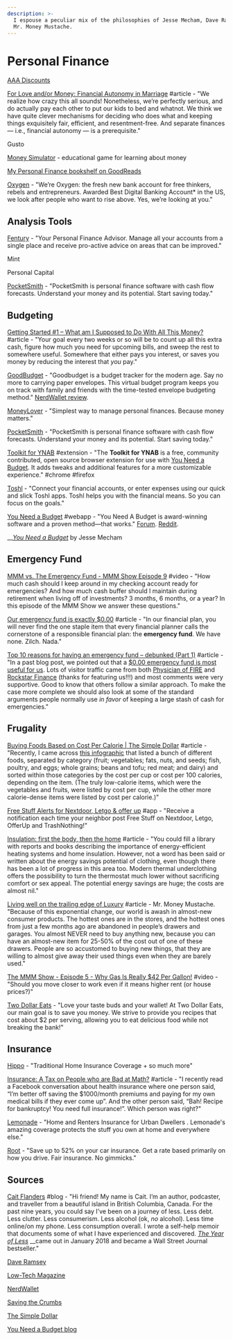 ```yaml
---
description: >-
  I espouse a peculiar mix of the philosophies of Jesse Mecham, Dave Ramsey, and
  Mr. Money Mustache.
---
```


# Personal Finance

[AAA Discounts](https://discounts.acg.aaa.com/deal/overview)

[For Love and/or Money: Financial Autonomy in Marriage](http://messymatters.com/autonomy/) \#article - "We realize how crazy this all sounds! Nonetheless, we’re perfectly serious, and do actually pay each other to put our kids to bed and whatnot. We think we have quite clever mechanisms for deciding who does what and keeping things exquisitely fair, efficient, and resentment-free. And separate finances — i.e., financial autonomy — is a prerequisite."

Gusto

[Money Simulator](https://simulator.money/play) - educational game for learning about money

[My Personal Finance bookshelf on GoodReads](https://www.goodreads.com/review/list/9682365-nathan?shelf=personal-finance)

[Oxygen](https://oxygenbank.com/) - "We’re Oxygen: the fresh new bank account for free thinkers, rebels and entrepreneurs. Awarded Best Digital Banking Account\* in the US, we look after people who want to rise above. Yes, we’re looking at you."

## Analysis Tools

[Fentury](https://www.fentury.com/) - "Your Personal Finance Advisor. Manage all your accounts from a single place and receive pro-active advice on areas that can be improved."

Mint

Personal Capital

[PocketSmith](https://www.pocketsmith.com/) - "PocketSmith is personal finance software with cash flow forecasts. Understand your money and its potential. Start saving today."

## Budgeting

[Getting Started \#1 – What am I Supposed to Do With All This Money?](https://www.mrmoneymustache.com/2011/04/10/post-4-what-am-i-supposed-to-do-with-all-this-money/) \#article - "Your goal every two weeks or so will be to count up all this extra cash, figure how much you need for upcoming bills, and sweep the rest to somewhere useful. Somewhere that either pays you interest, or saves you money by reducing the interest that _you_ pay."

[GoodBudget](https://goodbudget.com/) - "Goodbudget is a budget tracker for the modern age. Say no more to carrying paper envelopes. This virtual budget program keeps you on track with family and friends with the time-tested envelope budgeting method." [NerdWallet review](https://www.nerdwallet.com/article/finance/goodbudget-app-review).

[MoneyLover](https://moneylover.me/) - "Simplest way to manage personal finances. Because money matters."

[PocketSmith](https://www.pocketsmith.com/) - "PocketSmith is personal finance software with cash flow forecasts. Understand your money and its potential. Start saving today."

[Toolkit for YNAB](http://toolkitforynab.com/) \#extension - "The **Toolkit for YNAB** is a free, community contributed, open source browser extension for use with [You Need a Budget](https://www.youneedabudget.com/). It adds tweaks and additional features for a more customizable experience."  \#chrome \#firefox

[Toshl](https://toshl.com/personal-finance/) - "Connect your financial accounts, or enter expenses using our quick and slick Toshl apps. Toshl helps you with the financial means. So you can focus on the goals."

[You Need a Budget](https://www.youneedabudget.com/) \#webapp - "You Need A Budget is award-winning software and a proven method—that works." [Forum](https://support.youneedabudget.com/). [Reddit](https://www.reddit.com/r/ynab/).

\_\_[_You Need a Budget_](https://www.youneedabudget.com/book-order-now/) by Jesse Mecham

## Emergency Fund

[MMM vs. The Emergency Fund - MMM Show Episode 9](https://www.youtube.com/watch?v=tFpJrqp0l_4) \#video - "How much cash should I keep around in my checking account ready for emergencies? And how much cash buffer should I maintain during retirement when living off of investments? 3 months, 6 months, or a year? In this episode of the MMM Show we answer these questions."

[Our emergency fund is exactly $0.00](https://earlyretirementnow.com/2016/05/05/emergency-fund/) \#article - "In our financial plan, you will never find the one staple item that every financial planner calls the cornerstone of a responsible financial plan: the **emergency fund**. We have none. Zilch. Nada."

[Top 10 reasons for having an emergency fund – debunked \(Part 1\)](https://earlyretirementnow.com/2016/09/07/debunking-emergency-funds-part1/) \#article - "In a past blog post, we pointed out that a [$0.00 emergency fund is most useful for us](http://earlyretirementnow.com/2016/05/05/emergency-fund/). Lots of visitor traffic came from both [Physician of FIRE](http://www.physicianonfire.com/sunday-best-5152016/) and [Rockstar Finance](http://rockstarfinance.com/) \(thanks for featuring us!!!\) and most comments were very supportive. Good to know that others follow a similar approach. To make the case more complete we should also look at some of the standard arguments people normally use _in favor_ of keeping a large stash of cash for emergencies."

## Frugality

[Buying Foods Based on Cost Per Calorie \| The Simple Dollar](https://www.thesimpledollar.com/save-money/buying-foods-based-on-cost-per-calorie/#:~:text=You%20might%20also%20notice%20that%20eggs%20are%20cheap%2C,makes%20for%20a%20reasonable%20occasional%20breakfast%20food%2C%20too.) \#article - "Recently, I came across [this infographic](http://i.imgur.com/wV3DiTX.png) that listed a bunch of different foods, separated by category \(fruit; vegetables; fats, nuts, and seeds; fish, poultry, and eggs; whole grains; beans and tofu; red meat; and dairy\) and sorted within those categories by the cost per cup or cost per 100 calories, depending on the item. \(The truly low-calorie items, which were the vegetables and fruits, were listed by cost per cup, while the other more calorie-dense items were listed by cost per calorie.\)"

[Free Stuff Alerts for Nextdoor, Letgo & offer up](https://play.google.com/store/apps/details?id=com.rodolfogs.nextdooralerts) \#app - "Receive a notification each time your neighbor post Free Stuff on Nextdoor, Letgo, OfferUp and TrashNothing!"

[Insulation: first the body, then the home](https://www.lowtechmagazine.com/2011/02/body-insulation-thermal-underwear.html) \#article - "You could fill a library with reports and books describing the importance of energy-efficient heating systems and home insulation. However, not a word has been said or written about the energy savings potential of clothing, even though there has been a lot of progress in this area too. Modern thermal underclothing offers the possibility to turn the thermostat much lower without sacrificing comfort or sex appeal. The potential energy savings are huge; the costs are almost nil."

[Living well on the trailing edge of Luxury](https://www.mrmoneymustache.com/2011/04/29/living-well-on-the-trailing-edge-of-luxury/) \#article - Mr. Money Mustache. "Because of this exponential change, our world is awash in almost-new consumer products. The hottest ones are in the stores, and the hottest ones from just a few months ago are abandoned in people’s drawers and garages. You almost NEVER need to buy anything new, because you can have an almost-new item for 25-50% of the cost out of one of these drawers. People are so accustomed to buying new things, that they are willing to almost give away their used things even when they are barely used."

[The MMM Show - Episode 5 - Why Gas Is Really $42 Per Gallon!](https://www.youtube.com/watch?v=m6t1Xk-yJIc) \#video - "Should you move closer to work even if it means higher rent \(or house prices?\)"

[Two Dollar Eats](https://twodollareats.com/) - "Love your taste buds and your wallet! At Two Dollar Eats, our main goal is to save you money. We strive to provide you recipes that cost about $2 per serving, allowing you to eat delicious food while not breaking the bank!"

## Insurance

[Hippo](https://myhippo.com/) - "Traditional Home Insurance Coverage + so much more"

[Insurance: A Tax on People who are Bad at Math?](https://www.mrmoneymustache.com/2011/06/02/insurance-a-tax-on-people-who-are-bad-at-math/) \#article - "I recently read a Facebook conversation about health insurance where one person said, “I’m better off saving the $1000/month premiums and paying for my own medical bills if they ever come up”. And the other person said, “Bah! Recipe for bankruptcy! You need full insurance!”. Which person was right?"

[Lemonade](https://www.lemonade.com) - "Home and Renters Insurance for Urban Dwellers. Lemonade's amazing coverage protects the stuff you own at home and everywhere else."

[Root](https://www.joinroot.com/) - "Save up to 52% on your car insurance. Get a rate based primarily on how you drive. Fair insurance. No gimmicks."

## Sources

[Cait Flanders](https://caitflanders.com/) \#blog - "Hi friend! My name is Cait. I’m an author, podcaster, and traveller from a beautiful island in British Columbia, Canada. For the past nine years, you could say I’ve been on a journey of less. Less debt. Less clutter. Less consumerism. Less alcohol \(ok, _no_ alcohol\). Less time online/on my phone. Less consumption overall. I wrote a self-help memoir that documents some of what I have experienced and discovered. [_The Year of Less_](https://caitflanders.com/the-year-of-less/) __came out in January 2018 and became a Wall Street Journal bestseller."

[Dave Ramsey](https://www.daveramsey.com/)

[Low-Tech Magazine](https://www.lowtechmagazine.com/)

[NerdWallet](https://www.nerdwallet.com/?trk=nw_gn_4.0)

[Saving the Crumbs](https://www.savingthecrumbs.com/)

[The Simple Dollar](https://www.thesimpledollar.com/)

[You Need a Budget blog](https://www.youneedabudget.com/blog/)

